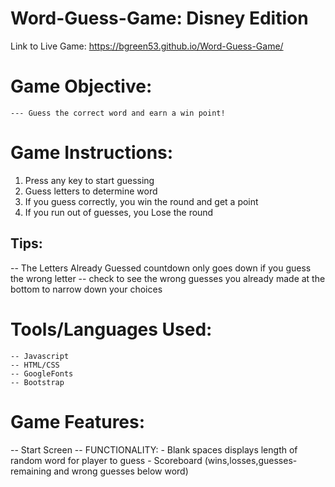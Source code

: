 # Word-Guess-Game: Disney Edition
Link to Live Game: https://bgreen53.github.io/Word-Guess-Game/
# Game Objective:
    --- Guess the correct word and earn a win point! 
# Game Instructions:
 1. Press any key to start guessing
 2. Guess letters to determine word 
 3. If you guess correctly, you win the round and get a point
 4. If you run out of guesses, you Lose the round
 
 ## Tips: 
   -- The Letters Already Guessed countdown only goes down if you guess the wrong letter
   -- check to see the wrong guesses you already made at the bottom to narrow down your choices
# Tools/Languages Used:
    -- Javascript 
    -- HTML/CSS 
    -- GoogleFonts
    -- Bootstrap
# Game Features:
 -- Start Screen
  -- FUNCTIONALITY:
    - Blank spaces displays length of random word for player to guess
    - Scoreboard (wins,losses,guesses-remaining and wrong guesses below word) 
     
